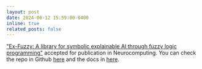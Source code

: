 ```yaml
---
layout: post
date: 2024-06-12 15:59:00-0400
inline: true
related_posts: false
---
```



["Ex-Fuzzy: A library for symbolic explainable AI through fuzzy logic programming"](https://doi.org/10.1016/j.neucom.2024.128048) accepted for publication in Neurocomputing. You can check the repo in Github [here](https://github.com/Fuminides/ex-fuzzy) and the docs in [here](https://fuminides.github.io/ex-fuzzy/).